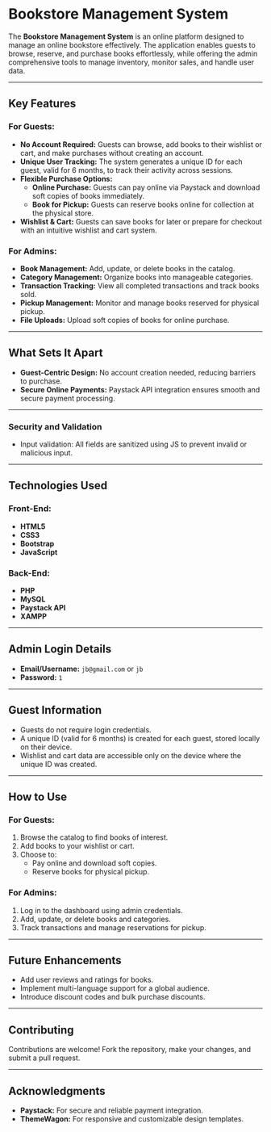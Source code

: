 # Bookstore Management System

The **Bookstore Management System** is an online platform designed to manage an online bookstore effectively. The application enables guests to browse, reserve, and purchase books effortlessly, while offering the admin comprehensive tools to manage inventory, monitor sales, and handle user data.

---

## Key Features

### For Guests:

- **No Account Required:** Guests can browse, add books to their wishlist or cart, and make purchases without creating an account.
- **Unique User Tracking:** The system generates a unique ID for each guest, valid for 6 months, to track their activity across sessions.
- **Flexible Purchase Options:**
  - **Online Purchase:** Guests can pay online via Paystack and download soft copies of books immediately.
  - **Book for Pickup:** Guests can reserve books online for collection at the physical store.
- **Wishlist & Cart:** Guests can save books for later or prepare for checkout with an intuitive wishlist and cart system.

### For Admins:

- **Book Management:** Add, update, or delete books in the catalog.
- **Category Management:** Organize books into manageable categories.
- **Transaction Tracking:** View all completed transactions and track books sold.
- **Pickup Management:** Monitor and manage books reserved for physical pickup.
- **File Uploads:** Upload soft copies of books for online purchase.

---

## What Sets It Apart

- **Guest-Centric Design:** No account creation needed, reducing barriers to purchase.
- **Secure Online Payments:** Paystack API integration ensures smooth and secure payment processing.

---

### Security and Validation

- Input validation: All fields are sanitized using JS to prevent invalid or malicious input.

---

## Technologies Used

### Front-End:

- **HTML5**
- **CSS3**
- **Bootstrap**
- **JavaScript**

### Back-End:

- **PHP**
- **MySQL**
- **Paystack API**
- **XAMPP**

---

## Admin Login Details

- **Email/Username:** `jb@gmail.com` or `jb`
- **Password:** `1`

---

## Guest Information

- Guests do not require login credentials.
- A unique ID (valid for 6 months) is created for each guest, stored locally on their device.
- Wishlist and cart data are accessible only on the device where the unique ID was created.

---

## How to Use

### For Guests:

1. Browse the catalog to find books of interest.
2. Add books to your wishlist or cart.
3. Choose to:
   - Pay online and download soft copies.
   - Reserve books for physical pickup.

### For Admins:

1. Log in to the dashboard using admin credentials.
2. Add, update, or delete books and categories.
3. Track transactions and manage reservations for pickup.

---

## Future Enhancements

- Add user reviews and ratings for books.
- Implement multi-language support for a global audience.
- Introduce discount codes and bulk purchase discounts.

---

## Contributing

Contributions are welcome! Fork the repository, make your changes, and submit a pull request.

---

## Acknowledgments

- **Paystack:** For secure and reliable payment integration.
- **ThemeWagon:** For responsive and customizable design templates.
